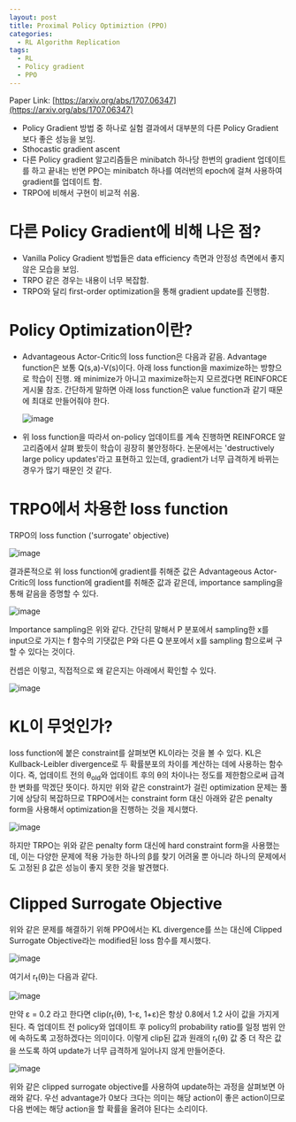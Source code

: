 ```yaml
---
layout: post
title: Proximal Policy Optimiztion (PPO)
categories:
  - RL Algorithm Replication
tags:
  - RL
  - Policy gradient
  - PPO
---
```


Paper Link: [https://arxiv.org/abs/1707.06347](https://arxiv.org/abs/1707.06347)

* Policy Gradient 방법 중 하나로 실험 결과에서 대부분의 다른 Policy Gradient 보다 좋은 성능을 보임.
* Sthocastic gradient ascent
* 다른 Policy gradient 알고리즘들은 minibatch 하나당 한번의 gradient 업데이트를 하고 끝내는 반면 PPO는 minibatch 하나를 여러번의 epoch에 걸쳐 사용하여 gradient를 업데이트 함.
* TRPO에 비해서 구현이 비교적 쉬움.

# 다른 Policy Gradient에 비해 나은 점?

* Vanilla Policy Gradient 방법들은 data efficiency 측면과 안정성 측면에서 좋지 않은 모습을 보임.
* TRPO 같은 경우는 내용이 너무 복잡함.
* TRPO와 달리 first-order optimization을 통해 gradient update를 진행함.

# Policy Optimization이란?

* Advantageous Actor-Critic의 loss function은 다음과 같음. Advantage function은 보통 Q(s,a)-V(s)이다. 아래 loss function을 maximize하는 방향으로 학습이 진행.
왜 minimize가 아니고 maximize하는지 모르겠다면 REINFORCE 게시물 참조. 간단하게 말하면 아래 loss function은 value function과 같기 때문에 최대로 만들어줘야 한다.

    ![image](https://user-images.githubusercontent.com/45442859/130087533-d6a94f79-c982-4cd6-8f63-2df0d1cc8b0d.png)


* 위 loss function을 따라서 on-policy 업데이트를 계속 진행하면 REINFORCE 알고리즘에서 살펴 봤듯이 학습이 굉장히 불안정하다. 논문에서는 
'destructively large policy updates'라고 표현하고 있는데, gradient가 너무 급격하게 바뀌는 경우가 많기 때문인 것 같다.
  
# TRPO에서 차용한 loss function

TRPO의 loss function ('surrogate' objective)

![image](https://user-images.githubusercontent.com/45442859/130090051-b53fb5ba-1959-4806-9c41-ed6ce695dd2b.png)

결과론적으로 위 loss function에 gradient를 취해준 값은 Advantageous Actor-Critic의 loss function에 gradient를 취해준 값과 같은데, importance sampling을 통해 같음을 증명할 수 있다.

![image](https://user-images.githubusercontent.com/45442859/130090951-96fbd280-872f-4644-98d0-718224988f90.png)

Importance sampling은 위와 같다. 간단히 말해서 P 분포에서 sampling한 x를 input으로 가지는 f 함수의 기댓값은 P와 다른 Q 분포에서 x를 sampling 함으로써 
구할 수 있다는 것이다.

컨셉은 이렇고, 직접적으로 왜 같은지는 아래에서 확인할 수 있다.

![image](https://user-images.githubusercontent.com/45442859/130091876-81fbafe7-b26b-4612-8be7-e4c8115bea23.png)

# KL이 무엇인가?

loss function에 붙은 constraint를 살펴보면 KL이라는 것을 볼 수 있다. KL은 Kullback-Leibler divergence로 두 확률분포의 차이를 계산하는 데에 사용하는 함수이다.
즉, 업데이트 전의 &theta;<sub>old</sub>와 업데이트 후의 &theta;의 차이나는 정도를 제한함으로써 급격한 변화를 막겠단 뜻이다. 하지만 위와 같은 constraint가 걸린 optimization 문제는
풀기에 상당히 복잡하므로 TRPO에서는 constraint form 대신 아래와 같은 penalty form을 사용해서 optimization을 진행하는 것을 제시했다.

![image](https://user-images.githubusercontent.com/45442859/130375721-21e07832-c99b-434f-8db8-169d40cf5801.png)

하지만 TRPO는 위와 같은 penalty form 대신에 hard constraint form을 사용했는데, 이는 다양한 문제에 적용 가능한 하나의 &beta;를 찾기 어려울 뿐 아니라 하나의 문제에서도 고정된 &beta; 값은 성능이
좋지 못한 것을 발견했다. 

# Clipped Surrogate Objective

위와 같은 문제를 해결하기 위해 PPO에서는 KL divergence를 쓰는 대신에 Clipped Surrogate Objective라는 modified된 loss 함수를 제시했다. 

![image](https://user-images.githubusercontent.com/45442859/130376120-7daa3180-6fc7-49ea-8817-f43bb6955e82.png)

여기서 r<sub>t</sub>(&theta;)는 다음과 같다.

![image](https://user-images.githubusercontent.com/45442859/130376377-5ee7bf08-32cf-417b-b1ef-7218c12c206a.png)

만약 &epsilon; = 0.2 라고 한다면 clip(r<sub>t</sub>(&theta;), 1-&epsilon;, 1+&epsilon;)은 항상 0.8에서 1.2 사이 값을 가지게 된다. 즉 업데이트 전 policy와 업데이트 후 policy의 probability ratio를 일정 범위 안에 속하도록 고정하겠다는 의미이다.
이렇게 clip된 값과 원래의 r<sub>t</sub>(&theta;) 값 중 더 작은 값을 쓰도록 하여 update가 너무 급격하게 일어나지 않게 만들어준다.

![image](https://user-images.githubusercontent.com/45442859/130378700-cca4afbf-86e2-41a7-bcdb-379ed51d2496.png)

위와 같은 clipped surrogate objective를 사용하여 update하는 과정을 살펴보면 아래와 같다. 우선 advantage가 0보다 크다는 의미는 해당 action이 좋은 action이므로 다음 번에는 해당 action을 할 확률을 올려야 된다는 소리이다.